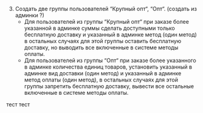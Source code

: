 3. Создать две группы пользователей “Крупный опт“, “Опт“. (создать из админки ?)
    - Для пользователей из группы “Крупный опт“ при заказе более указанной в админке суммы
      сделать доступными только бесплатную доставку  и указанный в админке метод (один метод)
      в остальных случаях для этой группы оставить бесплатную доставку, но выводить все включенные в системе методы
      оплаты.
    - Для пользователей из группы “Опт“ при заказе более указанного в админке количества единиц товаров,
      установить указанный в админке вид доставки (один метод) и указанный в админке метод оплаты (один метод), в
      остальных случаях для этой группы запретить бесплатную доставку, вывести все остальные включенные в системе
      методы оплаты.
  
тест тест 

